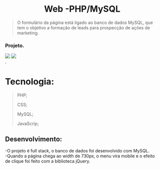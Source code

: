 <h1 align="center">Web -PHP/MySQL</h1>

> 
> <p>O formulário da página está ligado ao banco de dados MySQL, que tem o objetivo a formação de leads para prospecção de ações de marketing.</p>
> 


### Projeto.


<div>
<img src="https://user-images.githubusercontent.com/87508400/151840266-e49da193-49cd-42d5-b20b-93677fa20fec.JPG" >
<img src="https://user-images.githubusercontent.com/87508400/151840270-d163c59e-7a0e-4a98-bcc4-cb1813839de0.JPG" >
</div>.

# Tecnologia:

> PHP; <br/> 
> 
> CSS; <br/>
> 
> MySQL;
> 
> JavaScrip;
> 



 ## Desenvolvimento:
-O projeto é full stack, o banco de dados foi desenvolvido com MySQL. <br />
-Quando a página chega ao width de 730px, o menu vira mobile e o efeito de clique foi feito com a biblioteca jQuery.<br />

